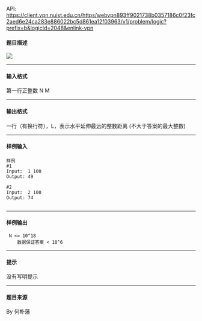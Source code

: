 API: https://client.vpn.nuist.edu.cn/https/webvpn893ff9021738b0357186c0f23fc2aed6e24ca283e886022bc5d861ea12f03963/v1/problem/logic?prefix=b&logicId=2048&enlink-vpn

#### 题目描述

![](../file/2048_0.jpg)

---

#### 输入格式

第一行正整数 N M

---

#### 输出格式

一行（有换行符），L，表示水平延伸最远的整数距离 (不大于答案的最大整数)

---

#### 样例输入
```
样例
#1
Input:	1 100
Output:	49

#2
Input:	2 100
Output:	74


```

---

#### 样例输出
```
 N <= 10^18
	数据保证答案 < 10^6

```

---

#### 提示

没有写明提示

---

#### 题目来源

By 何朴藩